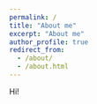 ```yaml
---
permalink: /
title: "About me"
excerpt: "About me"
author_profile: true
redirect_from: 
  - /about/
  - /about.html
---
```


Hi!
